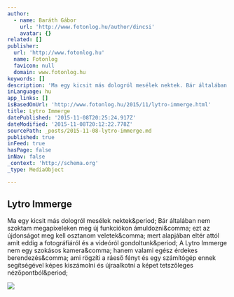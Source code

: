 ```yaml
---
author:
  - name: Baráth Gábor
    url: 'http://www.fotonlog.hu/author/dincsi'
    avatar: {}
related: []
publisher:
  url: 'http://www.fotonlog.hu'
  name: Fotonlog
  favicon: null
  domain: www.fotonlog.hu
keywords: []
description: 'Ma egy kicsit más dologról mesélek nektek. Bár általában nem szoktam megapixeleken meg új funkciókon ámuldozni, ezt az újdonságot meg kell osztanom veletek, mert alapjában eltér attól amit eddig a fotográfiáról és a videóról gondoltunk. A Lytro Immerge nem egy szokásos kamera, hanem valami egész érdekes berendezés, ami rögzíti a ráeső fényt és egy számítógép ennek segítségével képes kiszámolni és újraalkotni a képet tetszőleges nézőpontból.'
inLanguage: hu
app_links: []
isBasedOnUrl: 'http://www.fotonlog.hu/2015/11/lytro-immerge.html'
title: Lytro Immerge
datePublished: '2015-11-08T20:25:24.917Z'
dateModified: '2015-11-08T20:12:22.778Z'
sourcePath: _posts/2015-11-08-lytro-immerge.md
published: true
inFeed: true
hasPage: false
inNav: false
_context: 'http://schema.org'
_type: MediaObject

---
```

<article style=""><h1>Lytro Immerge</h1><p>Ma egy kicsit más dologról mesélek nektek&amp;period; Bár általában nem szoktam megapixeleken meg új funkciókon ámuldozni&amp;comma; ezt az újdonságot meg kell osztanom veletek&amp;comma; mert alapjában eltér attól amit eddig a fotográfiáról és a videóról gondoltunk&amp;period; A Lytro Immerge nem egy szokásos kamera&amp;comma; hanem valami egész érdekes berendezés&amp;comma; ami rögzíti a ráeső fényt és egy számítógép ennek segítségével képes kiszámolni és újraalkotni a képet tetszőleges nézőpontból&amp;period;</p><img src="http://www.fotonlog.hu/wp-content/uploads/Lytro_Immerge_CloseUp.jpg" /></article>